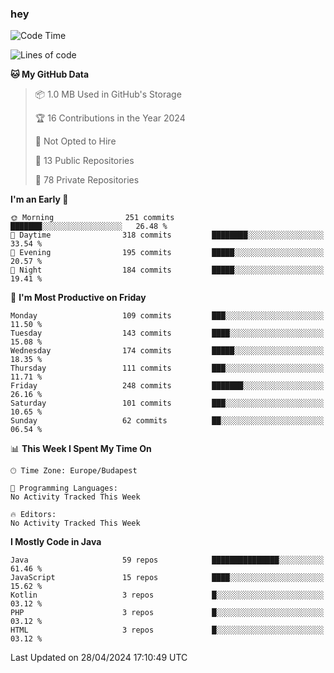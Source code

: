 ### hey

<!--START_SECTION:waka-->
![Code Time](http://img.shields.io/badge/Code%20Time-981%20hrs%203%20mins-blue)

![Lines of code](https://img.shields.io/badge/From%20Hello%20World%20I%27ve%20Written-1.1%20million%20lines%20of%20code-blue)

**🐱 My GitHub Data** 

> 📦 1.0 MB Used in GitHub's Storage 
 > 
> 🏆 16 Contributions in the Year 2024
 > 
> 🚫 Not Opted to Hire
 > 
> 📜 13 Public Repositories 
 > 
> 🔑 78 Private Repositories 
 > 
**I'm an Early 🐤** 

```text
🌞 Morning                251 commits         ███████░░░░░░░░░░░░░░░░░░   26.48 % 
🌆 Daytime                318 commits         ████████░░░░░░░░░░░░░░░░░   33.54 % 
🌃 Evening                195 commits         █████░░░░░░░░░░░░░░░░░░░░   20.57 % 
🌙 Night                  184 commits         █████░░░░░░░░░░░░░░░░░░░░   19.41 % 
```
📅 **I'm Most Productive on Friday** 

```text
Monday                   109 commits         ███░░░░░░░░░░░░░░░░░░░░░░   11.50 % 
Tuesday                  143 commits         ████░░░░░░░░░░░░░░░░░░░░░   15.08 % 
Wednesday                174 commits         █████░░░░░░░░░░░░░░░░░░░░   18.35 % 
Thursday                 111 commits         ███░░░░░░░░░░░░░░░░░░░░░░   11.71 % 
Friday                   248 commits         ███████░░░░░░░░░░░░░░░░░░   26.16 % 
Saturday                 101 commits         ███░░░░░░░░░░░░░░░░░░░░░░   10.65 % 
Sunday                   62 commits          ██░░░░░░░░░░░░░░░░░░░░░░░   06.54 % 
```


📊 **This Week I Spent My Time On** 

```text
🕑︎ Time Zone: Europe/Budapest

💬 Programming Languages: 
No Activity Tracked This Week

🔥 Editors: 
No Activity Tracked This Week
```

**I Mostly Code in Java** 

```text
Java                     59 repos            ███████████████░░░░░░░░░░   61.46 % 
JavaScript               15 repos            ████░░░░░░░░░░░░░░░░░░░░░   15.62 % 
Kotlin                   3 repos             █░░░░░░░░░░░░░░░░░░░░░░░░   03.12 % 
PHP                      3 repos             █░░░░░░░░░░░░░░░░░░░░░░░░   03.12 % 
HTML                     3 repos             █░░░░░░░░░░░░░░░░░░░░░░░░   03.12 % 
```




 Last Updated on 28/04/2024 17:10:49 UTC
<!--END_SECTION:waka-->
